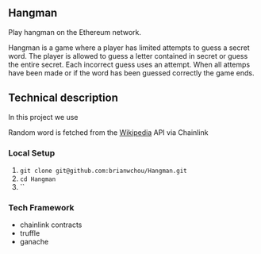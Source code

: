 ## Hangman
Play hangman on the Ethereum network. 

Hangman is a game where a player has limited attempts to guess a secret word. The player is allowed to guess a letter contained in secret or guess the entire secret. Each incorrect guess uses an attempt. When all attemps have been made or if the word has been guessed correctly the game ends.

## Technical description
In this project we use

Random word is fetched from the [Wikipedia](Wikipedia.org) API via Chainlink



### Local Setup
1. `git clone git@github.com:brianwchou/Hangman.git`
2. `cd Hangman`
3. ``


### Tech Framework
- chainlink contracts
- truffle
- ganache

